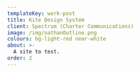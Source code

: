 ```yaml
---
templateKey: work-post
title: Kite Design System
client: Spectrum (Charter Communications)
image: /img/nathanOutline.png
colours: bg-light-red near-white
about: >-
  A site to test.
order: 2
---
```


